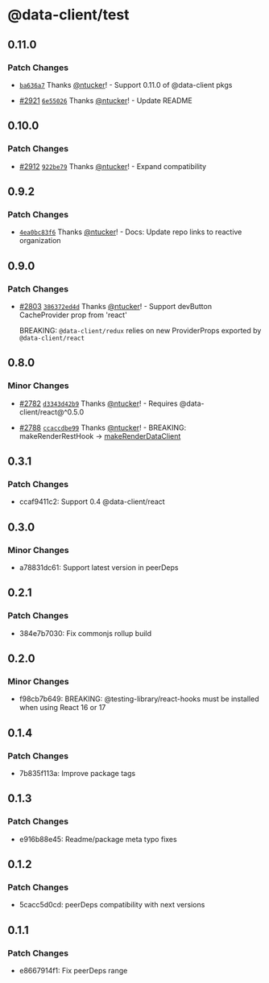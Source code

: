 # @data-client/test

## 0.11.0

### Patch Changes

- [`ba636a7`](https://github.com/reactive/data-client/commit/ba636a74e77bf5cb8c2b327e161db09f4c4a7192) Thanks [@ntucker](https://github.com/ntucker)! - Support 0.11.0 of @data-client pkgs

- [#2921](https://github.com/reactive/data-client/pull/2921) [`6e55026`](https://github.com/reactive/data-client/commit/6e550260672507592d75c4781dc2563a50e664fa) Thanks [@ntucker](https://github.com/ntucker)! - Update README

## 0.10.0

### Patch Changes

- [#2912](https://github.com/reactive/data-client/pull/2912) [`922be79`](https://github.com/reactive/data-client/commit/922be79169a3eeea8e336eee519c165431ead474) Thanks [@ntucker](https://github.com/ntucker)! - Expand compatibility

## 0.9.2

### Patch Changes

- [`4ea0bc83f6`](https://github.com/reactive/data-client/commit/4ea0bc83f65f49cb2155f6aecdc5f8d1b168fd5e) Thanks [@ntucker](https://github.com/ntucker)! - Docs: Update repo links to reactive organization

## 0.9.0

### Patch Changes

- [#2803](https://github.com/reactive/data-client/pull/2803) [`386372ed4d`](https://github.com/reactive/data-client/commit/386372ed4d0b454687847ba2b8eed4369ef7cdf7) Thanks [@ntucker](https://github.com/ntucker)! - Support devButton CacheProvider prop from 'react'

  BREAKING: `@data-client/redux` relies on new ProviderProps exported by `@data-client/react`

## 0.8.0

### Minor Changes

- [#2782](https://github.com/reactive/data-client/pull/2782) [`d3343d42b9`](https://github.com/reactive/data-client/commit/d3343d42b970d075eda201cb85d201313120807c) Thanks [@ntucker](https://github.com/ntucker)! - Requires @data-client/react@^0.5.0

- [#2788](https://github.com/reactive/data-client/pull/2788) [`ccaccdbe99`](https://github.com/reactive/data-client/commit/ccaccdbe9971d95556144e90a3afa41e8dc39183) Thanks [@ntucker](https://github.com/ntucker)! - BREAKING: makeRenderRestHook -> [makeRenderDataClient](https://dataclient.io/docs/api/makeRenderDataClient)

## 0.3.1

### Patch Changes

- ccaf9411c2: Support 0.4 @data-client/react

## 0.3.0

### Minor Changes

- a78831dc61: Support latest version in peerDeps

## 0.2.1

### Patch Changes

- 384e7b7030: Fix commonjs rollup build

## 0.2.0

### Minor Changes

- f98cb7b649: BREAKING: @testing-library/react-hooks must be installed when using React 16 or 17

## 0.1.4

### Patch Changes

- 7b835f113a: Improve package tags

## 0.1.3

### Patch Changes

- e916b88e45: Readme/package meta typo fixes

## 0.1.2

### Patch Changes

- 5cacc5d0cd: peerDeps compatibility with next versions

## 0.1.1

### Patch Changes

- e8667914f1: Fix peerDeps range
